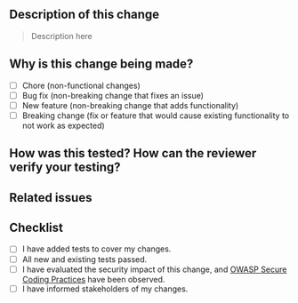 <!--- Provide a general summary of your changes in the Title above -->
<!--- Code generated by shipbuilder init 1.16.0. DO NOT EDIT. -->

## Description of this change
<!--- Describe your changes in detail -->
<!--- Why is this change required? What problem does it solve? -->
> Description here

## Why is this change being made?
- [ ] Chore (non-functional changes)
- [ ] Bug fix (non-breaking change that fixes an issue)
- [ ] New feature (non-breaking change that adds functionality)
- [ ] Breaking change (fix or feature that would cause existing functionality to not work as expected)

## How was this tested? How can the reviewer verify your testing?
<!--- Please describe in detail how you tested your changes. -->
<!--- Include details of your testing environment, and the tests you ran to -->
<!--- see how your change affects other areas of the code, etc. -->

## Related issues
<!--- If fixing a bug, there should be an issue describing it with steps to reproduce -->
<!--- Please link to the issue here: -->

## Checklist
<!--- Go over all the following points, and put an `x` in all the boxes that apply. -->
<!--- If you're unsure about any of these, don't hesitate to ask. We're here to help! -->
- [ ] I have added tests to cover my changes.
- [ ] All new and existing tests passed.
- [ ] I have evaluated the security impact of this change, and [OWASP Secure Coding Practices](https://owasp.org/www-project-secure-coding-practices-quick-reference-guide/migrated_content#) have been observed.
- [ ] I have informed stakeholders of my changes.
